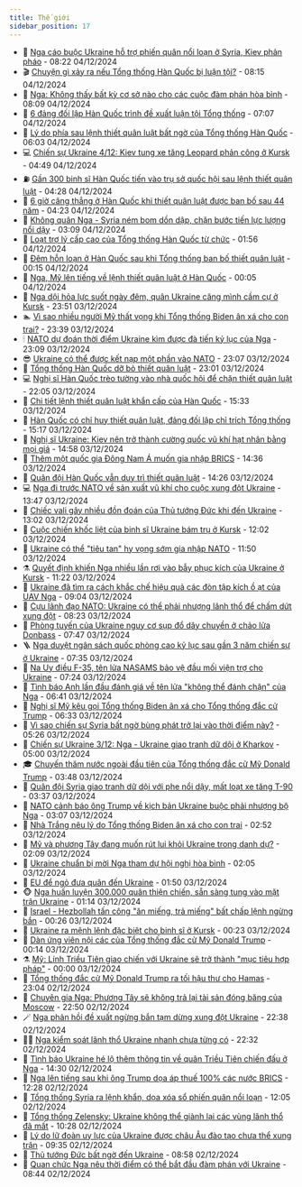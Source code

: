```yaml
---
title: Thế giới
sidebar_position: 17
---
```


<!-- dantri-the-gioi:START -->
- 🌋 [Nga cáo buộc Ukraine hỗ trợ phiến quân nổi loạn ở Syria, Kiev phản pháo](https://dantri.com.vn/the-gioi/nga-cao-buoc-ukraine-ho-tro-phien-quan-noi-loan-o-syria-kiev-phan-phao-20241204151230679.htm) - 08:22 04/12/2024
- 🎬 [Chuyện gì xảy ra nếu Tổng thống Hàn Quốc bị luận tội?](https://dantri.com.vn/the-gioi/chuyen-gi-xay-ra-neu-tong-thong-han-quoc-bi-luan-toi-20241204150516761.htm) - 08:15 04/12/2024
- 🧰 [Nga: Không thấy bất kỳ cơ sở nào cho các cuộc đàm phán hòa bình](https://dantri.com.vn/the-gioi/nga-khong-thay-bat-ky-co-so-nao-cho-cac-cuoc-dam-phan-hoa-binh-20241204150607130.htm) - 08:09 04/12/2024
- 🌋 [6 đảng đối lập Hàn Quốc trình đề xuất luận tội Tổng thống](https://dantri.com.vn/the-gioi/6-dang-doi-lap-han-quoc-trinh-de-xuat-luan-toi-tong-thong-20241204140653106.htm) - 07:07 04/12/2024
- 🗽 [Lý do phía sau lệnh thiết quân luật bất ngờ của Tổng thống Hàn Quốc](https://dantri.com.vn/the-gioi/ly-do-phia-sau-lenh-thiet-quan-luat-bat-ngo-cua-tong-thong-han-quoc-20241204124318391.htm) - 06:03 04/12/2024
- 💻 [Chiến sự Ukraine 4/12: Kiev tung xe tăng Leopard phản công ở Kursk](https://dantri.com.vn/the-gioi/chien-su-ukraine-412-kiev-tung-xe-tang-leopard-phan-cong-o-kursk-20241204111633908.htm) - 04:49 04/12/2024
- ⛽️ [Gần 300 binh sĩ Hàn Quốc tiến vào trụ sở quốc hội sau lệnh thiết quân luật](https://dantri.com.vn/the-gioi/gan-300-binh-si-han-quoc-tien-vao-tru-so-quoc-hoi-sau-lenh-thiet-quan-luat-20241204103941196.htm) - 04:28 04/12/2024
- 🤩 [6 giờ căng thẳng ở Hàn Quốc khi thiết quân luật được ban bố sau 44 năm](https://dantri.com.vn/the-gioi/6-gio-cang-thang-o-han-quoc-khi-thiet-quan-luat-duoc-ban-bo-sau-44-nam-20241204103439348.htm) - 04:23 04/12/2024
- 🧐 [Không quân Nga - Syria ném bom dồn dập, chặn bước tiến lực lượng nổi dậy](https://dantri.com.vn/the-gioi/khong-quan-nga-syria-nem-bom-don-dap-chan-buoc-tien-luc-luong-noi-day-20241204093155949.htm) - 03:09 04/12/2024
- 🎊 [Loạt trợ lý cấp cao của Tổng thống Hàn Quốc từ chức](https://dantri.com.vn/the-gioi/loat-tro-ly-cap-cao-cua-tong-thong-han-quoc-tu-chuc-20241204085555163.htm) - 01:56 04/12/2024
- 📝 [Đêm hỗn loạn ở Hàn Quốc sau khi Tổng thống ban bố thiết quân luật](https://dantri.com.vn/the-gioi/dem-hon-loan-o-han-quoc-sau-khi-tong-thong-ban-bo-thiet-quan-luat-20241204065928987.htm) - 00:15 04/12/2024
- 🤡 [Nga, Mỹ lên tiếng về lệnh thiết quân luật ở Hàn Quốc](https://dantri.com.vn/the-gioi/nga-my-len-tieng-ve-lenh-thiet-quan-luat-o-han-quoc-20241204065012542.htm) - 00:05 04/12/2024
- 🥷 [Nga dội hỏa lực suốt ngày đêm, quân Ukraine căng mình cầm cự ở Kursk](https://dantri.com.vn/the-gioi/nga-doi-hoa-luc-suot-ngay-dem-quan-ukraine-cang-minh-cam-cu-o-kursk-20241204061653493.htm) - 23:51 03/12/2024
- 🏊 [Vì sao nhiều người Mỹ thất vọng khi Tổng thống Biden ân xá cho con trai?](https://dantri.com.vn/the-gioi/vi-sao-nhieu-nguoi-my-that-vong-khi-tong-thong-biden-an-xa-cho-con-trai-20241203100255420.htm) - 23:39 03/12/2024
- 🕯 [NATO dự đoán thời điểm Ukraine kìm được đà tiến kỷ lục của Nga](https://dantri.com.vn/the-gioi/nato-du-doan-thoi-diem-ukraine-kim-duoc-da-tien-ky-luc-cua-nga-20241204030706954.htm) - 23:09 03/12/2024
- 😎 [Ukraine có thể được kết nạp một phần vào NATO](https://dantri.com.vn/the-gioi/ukraine-co-the-duoc-ket-nap-mot-phan-vao-nato-20241204053913516.htm) - 23:07 03/12/2024
- 🌈 [Tổng thống Hàn Quốc dỡ bỏ thiết quân luật](https://dantri.com.vn/the-gioi/tong-thong-han-quoc-do-bo-thiet-quan-luat-20241204052355493.htm) - 23:01 03/12/2024
- 💻 [Nghị sĩ Hàn Quốc trèo tường vào nhà quốc hội để chặn thiết quân luật](https://dantri.com.vn/the-gioi/nghi-si-han-quoc-treo-tuong-vao-nha-quoc-hoi-de-chan-thiet-quan-luat-20241204025050936.htm) - 22:05 03/12/2024
- 🤖 [Chi tiết lệnh thiết quân luật khẩn cấp của Hàn Quốc](https://dantri.com.vn/the-gioi/chi-tiet-lenh-thiet-quan-luat-khan-cap-cua-han-quoc-20241203222432858.htm) - 15:33 03/12/2024
- 🦏 [Hàn Quốc có chỉ huy thiết quân luật, đảng đối lập chỉ trích Tổng thống](https://dantri.com.vn/the-gioi/han-quoc-co-chi-huy-thiet-quan-luat-dang-doi-lap-chi-trich-tong-thong-20241203221426963.htm) - 15:17 03/12/2024
- 🌁 [Nghị sĩ Ukraine: Kiev nên trở thành cường quốc vũ khí hạt nhân bằng mọi giá](https://dantri.com.vn/the-gioi/nghi-si-ukraine-kiev-nen-tro-thanh-cuong-quoc-vu-khi-hat-nhan-bang-moi-gia-20241203214832012.htm) - 14:58 03/12/2024
- 🐘 [Thêm một quốc gia Đông Nam Á muốn gia nhập BRICS](https://dantri.com.vn/the-gioi/them-mot-quoc-gia-dong-nam-a-muon-gia-nhap-brics-20241203210337650.htm) - 14:36 03/12/2024
- 🥷 [Quân đội Hàn Quốc vẫn duy trì thiết quân luật](https://dantri.com.vn/the-gioi/quan-doi-han-quoc-van-duy-tri-thiet-quan-luat-20241203211539457.htm) - 14:26 03/12/2024
- 💻 [Nga đi trước NATO về sản xuất vũ khí cho cuộc xung đột Ukraine](https://dantri.com.vn/the-gioi/nga-di-truoc-nato-ve-san-xuat-vu-khi-cho-cuoc-xung-dot-ukraine-20241203203202640.htm) - 13:47 03/12/2024
- 🎡 [Chiếc vali gây nhiều đồn đoán của Thủ tướng Đức khi đến Ukraine](https://dantri.com.vn/the-gioi/chiec-vali-gay-nhieu-don-doan-cua-thu-tuong-duc-khi-den-ukraine-20241203195835727.htm) - 13:02 03/12/2024
- 🧰 [Cuộc chiến khốc liệt của binh sĩ Ukraine bám trụ ở Kursk](https://dantri.com.vn/the-gioi/cuoc-chien-khoc-liet-cua-binh-si-ukraine-bam-tru-o-kursk-20241203183726732.htm) - 12:02 03/12/2024
- 🥸 [Ukraine có thể &quot;tiêu tan&quot; hy vọng sớm gia nhập NATO](https://dantri.com.vn/the-gioi/ukraine-co-the-tieu-tan-hy-vong-som-gia-nhap-nato-20241203183119594.htm) - 11:50 03/12/2024
- ⚗️ [Quyết định khiến Nga nhiều lần rơi vào bẫy phục kích của Ukraine ở Kursk](https://dantri.com.vn/the-gioi/quyet-dinh-khien-nga-nhieu-lan-roi-vao-bay-phuc-kich-cua-ukraine-o-kursk-20241203175030246.htm) - 11:22 03/12/2024
- 🌮 [Ukraine đã tìm ra cách khắc chế hiệu quả các đòn tập kích ồ ạt của UAV Nga](https://dantri.com.vn/the-gioi/ukraine-da-tim-ra-cach-khac-che-hieu-qua-cac-don-tap-kich-o-at-cua-uav-nga-20241203143136040.htm) - 09:04 03/12/2024
- 🎃 [Cựu lãnh đạo NATO: Ukraine có thể phải nhượng lãnh thổ để chấm dứt xung đột](https://dantri.com.vn/the-gioi/cuu-lanh-dao-nato-ukraine-co-the-phai-nhuong-lanh-tho-de-cham-dut-xung-dot-20241203142403390.htm) - 08:23 03/12/2024
- 💫 [Phòng tuyến của Ukraine nguy cơ sụp đổ dây chuyền ở chảo lửa Donbass](https://dantri.com.vn/the-gioi/phong-tuyen-cua-ukraine-nguy-co-sup-do-day-chuyen-o-chao-lua-donbass-20241203135354447.htm) - 07:47 03/12/2024
- 🪜 [Nga duyệt ngân sách quốc phòng cao kỷ lục sau gần 3 năm chiến sự ở Ukraine](https://dantri.com.vn/the-gioi/nga-duyet-ngan-sach-quoc-phong-cao-ky-luc-sau-gan-3-nam-chien-su-o-ukraine-20241203141642335.htm) - 07:35 03/12/2024
- 🌋 [Na Uy điều F-35, tên lửa NASAMS bảo vệ đầu mối viện trợ cho Ukraine](https://dantri.com.vn/the-gioi/na-uy-dieu-f-35-ten-lua-nasams-bao-ve-dau-moi-vien-tro-cho-ukraine-20241203120526129.htm) - 07:24 03/12/2024
- 🦏 [Tình báo Anh lần đầu đánh giá về tên lửa &quot;không thể đánh chặn&quot; của Nga](https://dantri.com.vn/the-gioi/tinh-bao-anh-lan-dau-danh-gia-ve-ten-lua-khong-the-danh-chan-cua-nga-20241203133257323.htm) - 06:41 03/12/2024
- 👀 [Nghị sĩ Mỹ kêu gọi Tổng thống Biden ân xá cho Tổng thống đắc cử Trump](https://dantri.com.vn/the-gioi/nghi-si-my-keu-goi-tong-thong-biden-an-xa-cho-tong-thong-dac-cu-trump-20241203121537342.htm) - 06:33 03/12/2024
- 🧰 [Vì sao chiến sự Syria bất ngờ bùng phát trở lại vào thời điểm này?](https://dantri.com.vn/the-gioi/vi-sao-chien-su-syria-bat-ngo-bung-phat-tro-lai-vao-thoi-diem-nay-20241202151720450.htm) - 05:26 03/12/2024
- 🚀 [Chiến sự Ukraine 3/12: Nga - Ukraine giao tranh dữ dội ở Kharkov](https://dantri.com.vn/the-gioi/chien-su-ukraine-312-nga-ukraine-giao-tranh-du-doi-o-kharkov-20241203095139409.htm) - 05:00 03/12/2024
- 🎓 [Chuyến thăm nước ngoài đầu tiên của Tổng thống đắc cử Mỹ Donald Trump](https://dantri.com.vn/the-gioi/chuyen-tham-nuoc-ngoai-dau-tien-cua-tong-thong-dac-cu-my-donald-trump-20241203103612470.htm) - 03:48 03/12/2024
- 🥸 [Quân đội Syria giao tranh dữ dội với phe nổi dậy, mất loạt xe tăng T-90](https://dantri.com.vn/the-gioi/quan-doi-syria-giao-tranh-du-doi-voi-phe-noi-day-mat-loat-xe-tang-t-90-20241203091404230.htm) - 03:37 03/12/2024
- 🦅 [NATO cảnh báo ông Trump về kịch bản Ukraine buộc phải nhượng bộ Nga](https://dantri.com.vn/the-gioi/nato-canh-bao-ong-trump-ve-kich-ban-ukraine-buoc-phai-nhuong-bo-nga-20241203095226844.htm) - 03:07 03/12/2024
- 🤭 [Nhà Trắng nêu lý do Tổng thống Biden ân xá cho con trai](https://dantri.com.vn/the-gioi/nha-trang-neu-ly-do-tong-thong-biden-an-xa-cho-con-trai-20241203074051445.htm) - 02:52 03/12/2024
- 🤖 [Mỹ và phương Tây đang muốn rút lui khỏi Ukraine trong danh dự?](https://dantri.com.vn/the-gioi/my-va-phuong-tay-dang-muon-rut-lui-khoi-ukraine-trong-danh-du-20241128164643102.htm) - 02:09 03/12/2024
- 🐲 [Ukraine chuẩn bị mời Nga tham dự hội nghị hòa bình](https://dantri.com.vn/the-gioi/ukraine-chuan-bi-moi-nga-tham-du-hoi-nghi-hoa-binh-20241203084759714.htm) - 02:05 03/12/2024
- 🫣 [EU để ngỏ đưa quân đến Ukraine](https://dantri.com.vn/the-gioi/eu-de-ngo-dua-quan-den-ukraine-20241203083452360.htm) - 01:50 03/12/2024
- 🐵 [Nga huấn luyện 300.000 quân thiện chiến, sẵn sàng tung vào mặt trận Ukraine](https://dantri.com.vn/the-gioi/nga-huan-luyen-300000-quan-thien-chien-san-sang-tung-vao-mat-tran-ukraine-20241203081259417.htm) - 01:14 03/12/2024
- 🫶 [Israel - Hezbollah tấn công &quot;ăn miếng, trả miếng&quot; bất chấp lệnh ngừng bắn](https://dantri.com.vn/the-gioi/israel-hezbollah-tan-cong-an-mieng-tra-mieng-bat-chap-lenh-ngung-ban-20241203072115758.htm) - 00:26 03/12/2024
- 💃 [Ukraine ra mệnh lệnh đặc biệt cho binh sĩ ở Kursk](https://dantri.com.vn/the-gioi/ukraine-ra-menh-lenh-dac-biet-cho-binh-si-o-kursk-20241203065921143.htm) - 00:23 03/12/2024
- 💫 [Dàn ứng viên nội các của Tổng thống đắc cử Mỹ Donald Trump](https://dantri.com.vn/the-gioi/dan-ung-vien-noi-cac-cua-tong-thong-dac-cu-my-donald-trump-20241126142554045.htm) - 00:14 03/12/2024
- ⚗️ [Mỹ: Lính Triều Tiên giao chiến với Ukraine sẽ trở thành &quot;mục tiêu hợp pháp&quot;](https://dantri.com.vn/the-gioi/my-linh-trieu-tien-giao-chien-voi-ukraine-se-tro-thanh-muc-tieu-hop-phap-20241203064357453.htm) - 00:00 03/12/2024
- 🥷 [Tổng thống đắc cử Mỹ Donald Trump ra tối hậu thư cho Hamas](https://dantri.com.vn/the-gioi/tong-thong-dac-cu-my-donald-trump-ra-toi-hau-thu-cho-hamas-20241203055727509.htm) - 23:04 02/12/2024
- 🥸 [Chuyên gia Nga: Phương Tây sẽ không trả lại tài sản đóng băng của Moscow](https://dantri.com.vn/the-gioi/chuyen-gia-nga-phuong-tay-se-khong-tra-lai-tai-san-dong-bang-cua-moscow-20241202224052917.htm) - 22:50 02/12/2024
- 🪄 [Nga phản hồi đề xuất ngừng bắn tạm dừng xung đột Ukraine](https://dantri.com.vn/the-gioi/nga-phan-hoi-de-xuat-ngung-ban-tam-dung-xung-dot-ukraine-20241202221856459.htm) - 22:38 02/12/2024
- 🧑‍💻 [Nga kiểm soát lãnh thổ Ukraine nhanh chưa từng có](https://dantri.com.vn/the-gioi/nga-kiem-soat-lanh-tho-ukraine-nhanh-chua-tung-co-20241203052039636.htm) - 22:32 02/12/2024
- 🤭 [Tình báo Ukraine hé lộ thêm thông tin về quân Triều Tiên chiến đấu ở Nga](https://dantri.com.vn/the-gioi/tinh-bao-ukraine-he-lo-them-thong-tin-ve-quan-trieu-tien-chien-dau-o-nga-20241202194308711.htm) - 14:30 02/12/2024
- 🗽 [Nga lên tiếng sau khi ông Trump dọa áp thuế 100% các nước BRICS](https://dantri.com.vn/the-gioi/nga-len-tieng-sau-khi-ong-trump-doa-ap-thue-100-cac-nuoc-brics-20241202180655291.htm) - 12:28 02/12/2024
- 🤖 [Tổng thống Syria ra lệnh khẩn, dọa xóa sổ phiến quân nổi loạn](https://dantri.com.vn/the-gioi/tong-thong-syria-ra-lenh-khan-doa-xoa-so-phien-quan-noi-loan-20241202182649681.htm) - 12:05 02/12/2024
- 🌈 [Tổng thống Zelensky: Ukraine không thể giành lại các vùng lãnh thổ đã mất](https://dantri.com.vn/the-gioi/tong-thong-zelensky-ukraine-khong-the-gianh-lai-cac-vung-lanh-tho-da-mat-20241202171232713.htm) - 10:28 02/12/2024
- 🤩 [Lý do lữ đoàn uy lực của Ukraine được châu Âu đào tạo chưa thể xung trận](https://dantri.com.vn/the-gioi/ly-do-lu-doan-uy-luc-cua-ukraine-duoc-chau-au-dao-tao-chua-the-xung-tran-20241202160431137.htm) - 09:35 02/12/2024
- 🤗 [Thủ tướng Đức bất ngờ đến Ukraine](https://dantri.com.vn/the-gioi/thu-tuong-duc-bat-ngo-den-ukraine-20241202152446359.htm) - 08:58 02/12/2024
- 🙉 [Quan chức Nga nêu thời điểm có thể bắt đầu đàm phán với Ukraine](https://dantri.com.vn/the-gioi/quan-chuc-nga-neu-thoi-diem-co-the-bat-dau-dam-phan-voi-ukraine-20241202143744729.htm) - 08:44 02/12/2024<!-- dantri-the-gioi:END -->
